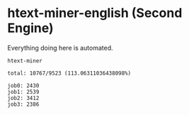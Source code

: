 # htext-miner-english (Second Engine)

Everything doing here is automated.

```
htext-miner

total: 10767/9523 (113.06311036438098%)

job0: 2430
job1: 2539
job2: 3412
job3: 2386
```